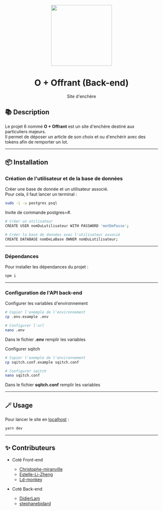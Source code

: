 <!--
  Titre du projet. DONE
  Description du projet. DONE
  Comment installer et exécuter le projet.
        créer une BDD DONE
        créer l'utilisateur de la BDD DONE
        premières tables ?
        récupérer les modules (npm install) DONE
        lancer des scripts ???
        node index.js

  Comment utiliser le projet.
        config .env et .sqitch?
        node index.js

  Inclure des crédits. DONE
  Ajouter une licence.
  Badges.
 -->



<div align="center">
    <img src="./public/Logo.webp" width="200" />
    <h1>O + Offrant (Back-end)</h1>
    <p>Site d'enchère</p>
</div>

## :books: **Description**

Le projet 6 nommé **O + Offrant** est un site d'enchère destiné aux particuliers majeurs.<br>
Il permet de déposer un article de son choix et ou d'enchérir avec des tokens afin de remporter un lot.

---

## 📦 **Installation**

### **Création de l'utilisateur et de la base de données**

Créer une base de donnée et un utilisateur associé.<br>
Pour cela, il faut lancer un terminal :

``` bash
sudo -i -u postgres psql
```

Invite de commande postgres=#.

``` bash
# Créer un utilisateur
CREATE USER nomDuLutilisateur WITH PASSWORD 'motDePasse';
```

``` bash
# Créer la base de données avec l'utilisateur associé
CREATE DATABASE nomDeLaBase OWNER nomDuLutilisateur;
```

---

### **Dépendances**

Pour installer les dépendances du projet :

```bash
npm i
```

---

### **Configuration de l'API back-end**

Configurer les variables d'environnement

```bash
# Copier l'exemple de l'environnement
cp .env.example .env

# Configurer l'url
nano .env
```
Dans le fichier **.env** remplir les variables

Configurer sqitch

```bash
# Copier l'exemple de l'environnement
cp sqitch.conf.example sqitch.conf

# Configurer sqitch
nano sqitch.conf
```
Dans le fichier **sqitch.conf** remplir les variables



---

## 🪄 **Usage**

Pour lancer le site en [localhost](http://localhost:5173/) :

```bash
yarn dev
```
---

## ✨ **Contributeurs**

   * Coté Front-end
      + [Christophe-miranville](https://github.com/Christophe-miranville)
      + [Estelle-Li-Zheng](https://github.com/Estelle-Li-Zheng)
      + [Ld-monkey](https://github.com/Ld-monkey)

   * Coté Back-end
      + [DidierLam](https://github.com/DidierLam)
      + [stephanebidard](https://github.com/stephanebidard)